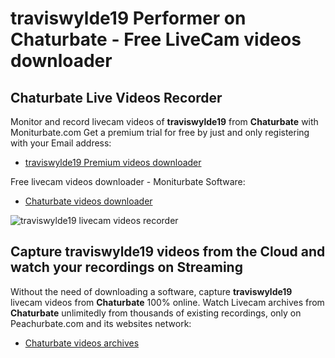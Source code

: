 # traviswylde19 Performer on Chaturbate - Free LiveCam videos downloader

## Chaturbate Live Videos Recorder

Monitor and record livecam videos of **traviswylde19** from **Chaturbate** with Moniturbate.com
Get a premium trial for free by just and only registering with your Email address:
* [traviswylde19 Premium videos downloader](https://moniturbate.com/request-demo-licence-key.html)

Free livecam videos downloader - Moniturbate Software:
* [Chaturbate videos downloader](https://moniturbate.com/moniturbate-download-software.html)

![traviswylde19 livecam videos recorder](https://peachurnet.com/templates/moniturbate-software.png)


## Capture traviswylde19 videos from the Cloud and watch your recordings on Streaming

Without the need of downloading a software, capture **traviswylde19** livecam videos from **Chaturbate** 100% online.
Watch Livecam archives from **Chaturbate** unlimitedly from thousands of existing recordings, only on Peachurbate.com and its websites network:
* [Chaturbate videos archives](https://peachurnet.com/)